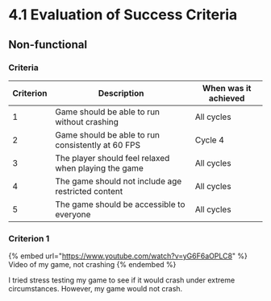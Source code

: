 # 4.1 Evaluation of Success Criteria

## Non-functional

### Criteria

| Criterion | Description                                          | When was it achieved |
| --------- | ---------------------------------------------------- | -------------------- |
| 1         | Game should be able to run without crashing          | All cycles           |
| 2         | Game should be able to run consistently at 60 FPS    | Cycle 4              |
| 3         | The player should feel relaxed when playing the game | All cycles           |
| 4         | The game should not include age restricted content   | All cycles           |
| 5         | The game should be accessible to everyone            | All cycles           |

### Criterion 1

{% embed url="https://www.youtube.com/watch?v=yG6F6aOPLC8" %}
Video of my game, not crashing
{% endembed %}

I tried stress testing my game to see if it would crash under extreme circumstances. However, my game would not crash.
